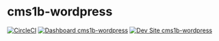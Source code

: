 # cms1b-wordpress

[![CircleCI](https://circleci.com/gh/MITLibraries/cms1b-wordpress.svg?style=shield)](https://circleci.com/gh/MITLibraries/cms1b-wordpress)
[![Dashboard cms1b-wordpress](https://img.shields.io/badge/dashboard-cms1b_wordpress-yellow.svg)](https://dashboard.pantheon.io/sites/82291070-43c1-45ed-91dd-1a72af2b7dbe#dev/code)
[![Dev Site cms1b-wordpress](https://img.shields.io/badge/site-cms1b_wordpress-blue.svg)](http://dev-cms1b-wordpress.pantheonsite.io/)